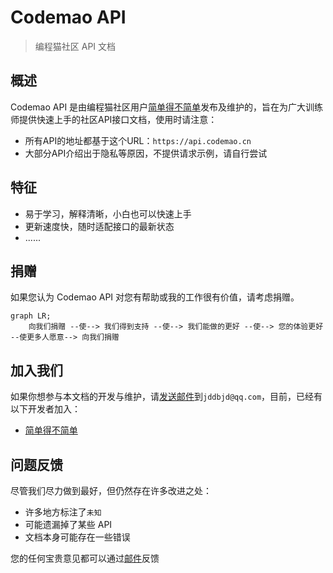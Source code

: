 # Codemao API

> 编程猫社区 API 文档


## 概述
Codemao API 是由编程猫社区用户[简单得不简单](https://shequ.codemao.cn/user/2776410)发布及维护的，旨在为广大训练师提供快速上手的社区API接口文档，使用时请注意：

- 所有API的地址都基于这个URL：`https://api.codemao.cn`
- 大部分API介绍出于隐私等原因，不提供请求示例，请自行尝试


## 特征
- 易于学习，解释清晰，小白也可以快速上手
- 更新速度快，随时适配接口的最新状态
- ......


## 捐赠
如果您认为 Codemao API 对您有帮助或我的工作很有价值，请考虑捐赠。
```mermaid
graph LR;
    向我们捐赠 --使--> 我们得到支持 --使--> 我们能做的更好 --使--> 您的体验更好 --使更多人愿意--> 向我们捐赠
```


## 加入我们
如果你想参与本文档的开发与维护，请[发送邮件](mailto:jddbjd@qq.com)到`jddbjd@qq.com`，目前，已经有以下开发者加入：
- [简单得不简单](https://shequ.codemao.cn/user/2776410)


## 问题反馈
尽管我们尽力做到最好，但仍然存在许多改进之处：
- 许多地方标注了`未知`
- 可能遗漏掉了某些 API
- 文档本身可能存在一些错误

您的任何宝贵意见都可以通过[邮件](mailto:jddbjd@qq.com)反馈
